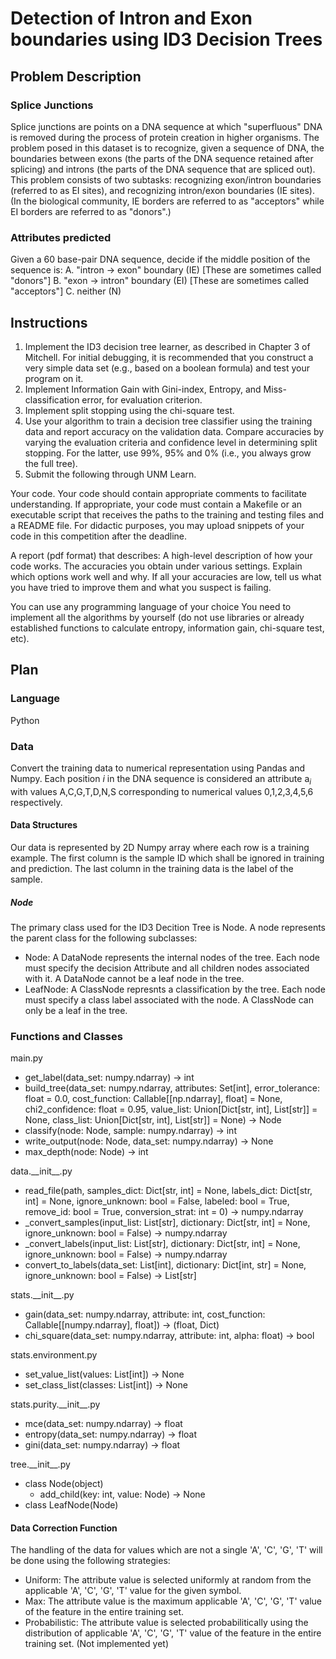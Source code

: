# Detection of Intron and Exon boundaries using ID3 Decision Trees
## Problem Description
### Splice Junctions
Splice junctions are points on a DNA sequence at which "superfluous" DNA is removed during the process of protein creation in higher organisms. The problem posed in this dataset is to recognize, given a sequence of DNA, the boundaries between exons (the parts of the DNA sequence retained after splicing) and introns (the parts of the DNA sequence that are spliced out). This problem consists of two subtasks: recognizing exon/intron boundaries (referred to as EI sites), and recognizing intron/exon boundaries (IE sites). (In the biological community, IE borders are referred to as "acceptors" while EI borders are referred to as "donors".)

### Attributes predicted
Given a 60 base-pair DNA sequence, decide if the middle position of the sequence is:
  A. "intron -> exon" boundary (IE) [These are sometimes called "donors"]
  B. "exon -> intron" boundary (EI) [These are sometimes called "acceptors"]
  C. neither (N)

## Instructions
  1. Implement the ID3 decision tree learner, as described in Chapter 3 of Mitchell.  For initial debugging, it is recommended that you construct a very simple data set (e.g., based on a boolean formula) and test your program on it.
  2. Implement Information Gain with Gini-index, Entropy, and Miss-classification error, for evaluation criterion.
  3. Implement split stopping using the chi-square test. 
  4. Use your algorithm to train a decision tree classifier using the training data and report accuracy on the validation data. Compare accuracies by varying the evaluation criteria and confidence level in determining split stopping. For the latter, use 99%, 95% and 0% (i.e., you always grow the full tree).
  5. Submit the following through UNM Learn. 

Your code. Your code should contain appropriate comments to facilitate understanding. If appropriate, your code must contain a Makefile or an executable script that receives the paths to the training and testing files and a README file. For didactic purposes, you may upload snippets of your code in this competition after the deadline. 

A report (pdf format) that describes: A high-level description of how your code works. The accuracies you obtain under various settings. Explain which options work well and why. If all your accuracies are low, tell us what you have tried to improve them and what you suspect is failing. 

You can use any programming language of your choice You need to implement all the algorithms by yourself (do not use libraries or already established functions to calculate entropy, information gain, chi-square test, etc).

## Plan
### Language
Python

### Data
Convert the training data to numerical representation using Pandas and Numpy. Each position *i* in the DNA sequence is considered an attribute a<sub>*i*</sub> with values A,C,G,T,D,N,S corresponding to numerical values 0,1,2,3,4,5,6 respectively.

#### Data Structures
Our data is represented by 2D Numpy array where each row is a training example. The first column is the sample ID which shall be ignored in training and prediction. The last column in the training data is the label of the sample.

##### Node
The primary class used for the ID3 Decition Tree is Node. A node represents the parent class for the following subclasses:
+ Node: A DataNode represents the internal nodes of the tree. Each node must specify the decision Attribute and all children nodes associated with it. A DataNode cannot be a leaf node in the tree.
+ LeafNode: A ClassNode represnts a classification by the tree. Each node must specify a class label associated with the node. A ClassNode can only be a leaf in the tree.

### Functions and Classes
main.py
+ get\_label(data_set: numpy.ndarray) -> int
+ build\_tree(data\_set: numpy.ndarray, attributes: Set[int], error\_tolerance: float = 0.0, cost\_function: Callable[[np.ndarray], float] = None, chi2\_confidence: float = 0.95, value\_list: Union[Dict[str, int], List[str]] = None, class\_list: Union[Dict[str, int], List[str]] = None) -> Node
+ classify(node: Node, sample: numpy.ndarray) -> int
+ write\_output(node: Node, data_set: numpy.ndarray) -> None
+ max\_depth(node: Node) -> int

data.\_\_init\_\_.py
+ read\_file(path, samples\_dict: Dict[str, int] = None, labels\_dict: Dict[str, int] = None, ignore\_unknown: bool = False, labeled: bool = True, remove\_id: bool = True, conversion\_strat: int = 0) -> numpy.ndarray
+ \_convert\_samples(input\_list: List[str], dictionary: Dict[str, int] = None, ignore\_unknown: bool = False) -> numpy.ndarray
+ \_convert\_labels(input\_list: List[str], dictionary: Dict[str, int] = None, ignore\_unknown: bool = False) -> numpy.ndarray
+ convert\_to\_labels(data\_set: List[int], dictionary: Dict[int, str] = None, ignore\_unknown: bool = False) -> List[str]

stats.\_\_init\_\_.py
+ gain(data\_set: numpy.ndarray, attribute: int, cost\_function: Callable[[numpy.ndarray], float]) -> (float, Dict)
+ chi\_square(data\_set: numpy.ndarray, attribute: int, alpha: float) -> bool

stats.environment.py
+ set\_value\_list(values: List[int]) -> None
+ set\_class\_list(classes: List[int]) -> None

stats.purity.\_\_init\_\_.py
+ mce(data\_set: numpy.ndarray) -> float
+ entropy(data\_set: numpy.ndarray) -> float
+ gini(data\_set: numpy.ndarray) -> float

tree.\_\_init\_\_.py
+ class Node(object)
  + add\_child(key: int, value: Node) -> None
+ class LeafNode(Node)

#### Data Correction Function
The handling of the data for values which are not a single 'A', 'C', 'G', 'T' will be done using the following strategies:
+ Uniform: The attribute value is selected uniformly at random from the applicable 'A', 'C', 'G', 'T' value for the given symbol.
+ Max: The attribute value is the maximum applicable 'A', 'C', 'G', 'T' value of the feature in the entire training set.
+ Probabilistic: The attribute value is selected probabilitically using the distribution of applicable 'A', 'C', 'G', 'T' value of the feature in the entire training set. (Not implemented yet)
